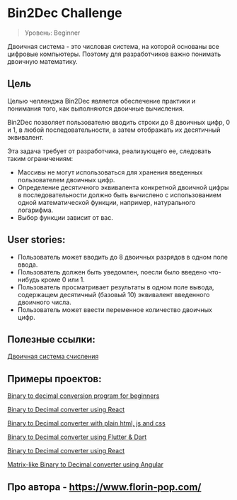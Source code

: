 # Bin2Dec Challenge 

> Уровень: Beginner

Двоичная система - это числовая система, на которой основаны все цифровые компьютеры. Поэтому для разработчиков важно понимать двоичную математику. 

## Цель

Целью челленджа Bin2Dec является обеспечение практики и понимания того, как выполняются двоичные вычисления.

Bin2Dec позволяет пользователю вводить строки до 8 двоичных цифр, 0 и 1, в любой последовательности, а затем отображать их десятичный эквивалент.

Эта задача требует от разработчика, реализующего ее, следовать таким ограничениям:

- Массивы не могут использоваться для хранения введенных пользователем двоичных цифр.
- Определение десятичного эквивалента конкретной двоичной цифры в последовательности должно быть вычислено с использованием одной математической функции, например, натурального логарифма. 
- Выбор функции зависит от вас.

## User stories:

- Пользователь может вводить до 8 двоичных разрядов в одном поле ввода.
- Пользователь должен быть уведомлен, noесли было введено что-нибудь кроме 0 или 1.
- Пользователь просматривает результаты в одном поле вывода, содержащем десятичный (базовый 10) эквивалент введенного двоичного числа.
- Пользователь может ввести переменное количество двоичных цифр. 

## Полезные ссылки: 

[Двоичная система счисления](https://ru.m.wikipedia.org/wiki/Двоичная_система_счисления)

## Примеры проектов:

[Binary to decimal conversion program for beginners](https://youtu.be/YMIALQE26KQ)

[Binary to Decimal converter using React](https://github.com/email2vimalraj/Bin2Dec)

[Binary to Decimal converter with plain html, js and css](https://grfreire.github.io/Bin2Dec/)

[Binary to Decimal converter using Flutter & Dart](https://github.com/israelss/AppIdeasCollection/tree/master/Tier1/Bin2Dec)

[Binary to Decimal converter using React](https://bin2dec-geoffctn.netlify.app)

[Matrix-like Binary to Decimal converter using Angular](https://github.com/ZangiefWins/MatrixBin2Dec)

## Про автора - https://www.florin-pop.com/
